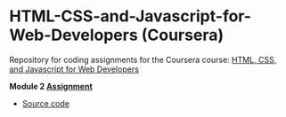# HTML-CSS-and-Javascript-for-Web-Developers (Coursera)
Repository for coding assignments for the Coursera course: 
<a href="https://www.coursera.org/learn/html-css-javascript-for-web-developers">HTML, CSS, and Javascript for Web Developers</a>

<b> Module 2 <a href="https://github.com/jhu-ep-coursera/fullstack-course4/blob/master/assignments/assignment2/Assignment-2.md"> Assignment </a></b>
<ul>
  <li> <a href="https://github.com/txinz97/Coursera_HTML-CSS-and-Javascript-for-Web-Developers/tree/master/module2-solution"> Source code </a> </li>
</ul>
